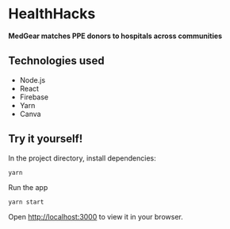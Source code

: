 # HealthHacks
**MedGear matches PPE donors to hospitals across communities**

## Technologies used
* Node.js
* React
* Firebase
* Yarn
* Canva

## Try it yourself!
In the project directory, install dependencies:

    yarn

Run the app

    yarn start

Open [http://localhost:3000](http://localhost:3000) to view it in your browser.
